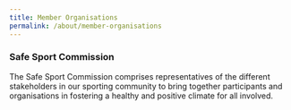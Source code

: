 ```yaml
---
title: Member Organisations
permalink: /about/member-organisations
---
```

### Safe Sport Commission 

The Safe Sport Commission comprises representatives of the different stakeholders in our sporting community to bring together participants and organisations in fostering a healthy and positive climate for all involved. 